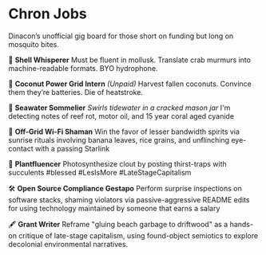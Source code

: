  # Chron Jobs

 Dinacon’s unofficial gig board for those short on funding but long on mosquito bites.

🐚 **Shell Whisperer**
Must be fluent in mollusk. Translate crab murmurs into machine-readable formats. BYO hydrophone.

🔋 **Coconut Power Grid Intern** _(Unpaid)_
Harvest fallen coconuts. Convince them they’re batteries. Die of heatstroke.

🌊 **Seawater Sommelier** 
_*Swirls tidewater in a cracked mason jar*_ I'm detecting notes of reef rot, motor oil, and 15 year coral aged cyanide

📡 **Off-Grid Wi-Fi Shaman**
Win the favor of lesser bandwidth spirits via sunrise rituals involving banana leaves, rice grains, and unflinching eye-contact with a passing Starlink 

🌿 **Plantfluencer**
Photosynthesize clout by posting thirst-traps with succulents #blessed #LesIsMore #LateStageCapitalism

🛠️ **Open Source Compliance Gestapo**
Perform surprise inspections on software stacks, shaming violators via passive-aggressive README edits for using technology maintained by someone that earns a salary

🖋️ **Grant Writer**
Reframe "gluing beach garbage to driftwood" as a hands-on critique of late-stage capitalism, using found-object semiotics to explore decolonial environmental narratives.



